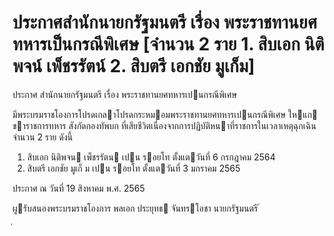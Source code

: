 
# ประกาศสำนักนายกรัฐมนตรี เรื่อง พระราชทานยศทหารเป็นกรณีพิเศษ [จำนวน 2 ราย 1. สิบเอก นิติพจน์ เพ็ชรรัตน์ 2. สิบตรี เอกชัย มูเก็ม]
      
      

      
      

ประกาศ  สํานักนายกรัฐมนตรี 
เรื่อง   พระราชทานยศทหารเปนกรณีพิเศษ 
 
 
มีพระบรมราชโองการโปรดเกลาโปรดกระหมอมพระราชทานยศทหารเปนกรณีพิเศษ 
ใหแก ขาราชการทหาร  สังกัดกองทัพบก  ที่เสียชีวิตเนื่องจากการปฏิบัติหนาที่ราชการในเวลาเหตุฉุกเฉิน   
จํานวน    2  ราย  ดังนี้ 
1.  สิบเอก    นิติพจน  เพ็ชรรัตน เปน  รอยโท 
ตั้งแตวันที่     6  กรกฎาคม      2564 
2.  สิบตรี    เอกชัย  มูเก็   ม เปน  รอยโท 
ตั้งแตวันที่     3  มกราคม     2565 
 
 ประกาศ  ณ  วันที่  19  สิงหาคม  พ.ศ.  2565 
 
ผูรับสนองพระบรมราชโองการ 
พลเอก ประยุทธ  จันทรโอชา 
นายกรัฐมนตรี 
้
 
่
 